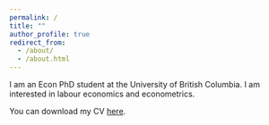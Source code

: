 ```yaml
---
permalink: /
title: ""
author_profile: true
redirect_from: 
  - /about/
  - /about.html
---
```


I am an Econ PhD student at the University of British Columbia. I am interested in labour economics and econometrics.

You can download my CV [here](/files/Esposito_Bruno_CV.pdf).

